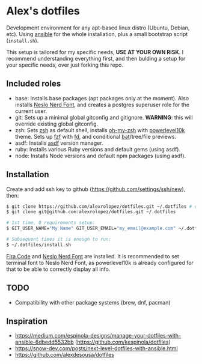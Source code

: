 # Alex's dotfiles
Development environment for any apt-based linux distro (Ubuntu, Debian, etc).
Using [ansible] for the whole installation, plus a small bootstrap script (`install.sh`).

This setup is tailored for my specific needs, **USE AT YOUR OWN RISK**.
I recommend understanding everything first, and then bulding a setup for your specific needs, over just forking this repo.

## Included roles
- base: Installs base packages (apt packages only at the moment). Also installs [Neslo Nerd Font], and creates a postgres superuser role for the current user.
- git: Sets up a minimal global gitconfig and gitignore. **WARNING**: this will override existing global gitconfig.
- zsh: Sets [zsh] as default shell, installs [oh-my-zsh] with [powerlevel10k] theme. Sets up [fzf] with [fd], and conditional [bat]/tree/file previews.
- asdf: Installs [asdf] version manager.
- ruby: Installs various Ruby versions and default gems (using asdf).
- node: Installs Node versions and default npm packages (using asdf).

## Installation
Create and add ssh key to github (https://github.com/settings/ssh/new), then:

```bash
$ git clone https://github.com/alexrolopez/dotfiles.git ~/.dotfiles # or
$ git clone git@github.com:alexrolopez/dotfiles.git ~/.dotfiles

# 1st time, 0 requirements setup:
$ GIT_USER_NAME="My Name" GIT_USER_EMAIL="my_email@example.com" ~/.dotfiles/install.sh

# Subsequent times it is enough to run:
$ ~/.dotfiles/install.sh
```

[Fira Code] and [Neslo Nerd Font] are installed.
It is recommended to set terminal font to Neslo Nerd Font, as powerlevel10k is already configured for that to be able to correctly display all info.

## TODO
- Compatibility with other package systems (brew, dnf, pacman)

## Inspiration
- https://medium.com/espinola-designs/manage-your-dotfiles-with-ansible-6dbedd5532bb (https://github.com/kespinola/dotfiles)
- https://snow-dev.com/posts/next-level-dotfiles-with-ansible.html 
- https://github.com/alexdesousa/dotfiles

[ansible]: https://docs.ansible.com/ansible/latest/index.html
[zsh]: https://zsh.sourceforge.io/
[oh-my-zsh]: https://github.com/ohmyzsh/ohmyzsh
[powerlevel10k]: https://github.com/romkatv/powerlevel10k
[Neslo Nerd Font]: https://github.com/romkatv/powerlevel10k/blob/master/font.md
[Fira Code]: https://github.com/tonsky/FiraCode
[fzf]: https://github.com/junegunn/fzf
[fd]: https://github.com/sharkdp/fd
[bat]: https://github.com/sharkdp/bat
[asdf]: http://asdf-vm.com/
